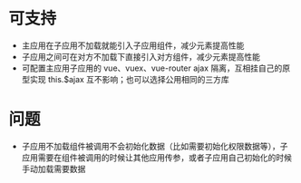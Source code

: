 # 可支持
- 主应用在子应用不加载就能引入子应用组件，减少元素提高性能
- 子应用之间可在对方不加载下直接引入对方组件，减少元素提高性能
- 可配置主应用子应用的 vue、vuex、vue-router ajax 隔离，互相挂自己的原型实现 this.$ajax 互不影响；也可以选择公用相同的三方库

# 问题
- 子应用不加载组件被调用不会初始化数据（比如需要初始化权限数据等），子应用需要在组件被调用的时候让其他应用传参，或者子应用自己初始化的时候手动加载需要数据
